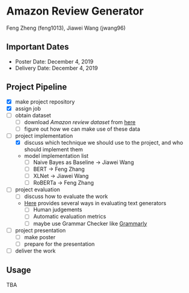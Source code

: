 # Amazon Review Generator
Feng Zheng (feng1013), Jiawei Wang (jwang96)
## Important Dates
- Poster Date: December 4, 2019
- Delivery Date: December 4, 2019
## Project Pipeline
- [x] make project repository
- [x] assign job
- [ ] obtain dataset
  - [ ] download *Amazon review dataset* from [here](https://nijianmo.github.io/amazon/index.html)
  - [ ] figure out how we can make use of these data
- [ ] project implementation
  - [x] discuss which technique we should use to the project, and who should implement them
  - model implementation list
    - [ ] Naive Bayes as Baseline -> Jiawei Wang
    - [ ] BERT -> Feng Zhang
    - [ ] XLNet -> Jiawei Wang
    - [ ] RoBERTa -> Feng Zhang
- [ ] project evaluation
  - [ ] discuss how to evaluate the work
  - [Here](https://www.cs.brandeis.edu/~cs136a/CS136a_Slides/stent-columbia-EvaluationGeneration.pdf) provides several ways in evaluating text generators
    - [ ] Human judgements
    - [ ] Automatic evaluation metrics
    - [ ] maybe use Grammar Checker like [Grammarly](https://app.grammarly.com/)
- [ ] project presentation
  - [ ] make poster
  - [ ] prepare for the presentation
- [ ] deliver the work

## Usage
TBA
